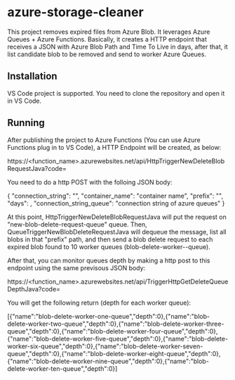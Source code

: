 # azure-storage-cleaner

This project removes expired files from Azure Blob. It leverages Azure Queues + Azure Functions. Basically, it creates a HTTP endpoint that receives a JSON with Azure Blob Path and Time To Live in days, after that, it list candidate blob to be removed and send to worker Azure Queues.

## Installation

VS Code project is supported. You need to clone the repository and open it in VS Code.

## Running

After publishing the project to Azure Functions (You can use Azure Functions plug in to VS Code), a HTTP Endpoint will be created, as below:

https://<function_name>.azurewebsites.net/api/HttpTriggerNewDeleteBlobRequestJava?code=<credential to invoke azure function>
  
You need to do a http POST with the folloing JSON body:

{
  "connection_string": "<azure blob connection string>",
  "container_name": "container name",
  "prefix": "<prefix to fetch blobs to be removed>",
  "days": <time to live in days>,
  "connection_string_queue": "connection string of azure queues"
}
  
At this point, HttpTriggerNewDeleteBlobRequestJava will put the request on "new-blob-delete-request-queue" queue. Then, QueueTriggerNewBlobDeleteRequestJava will dequeue the message, list all blobs in that "prefix" path, and then send a blob delete request to each expired blob found to 10 worker queues (blob-delete-worker-<number>-queue).

After that, you can monitor queues depth by making a http post to this endpoint using the same previsous JSON body:

https://<function_name>.azurewebsites.net/api/TriggerHttpGetDeleteQueueDepthJava?code=<credential to invoke azure function>
  
You will get the following return (depth for each worker queue):

[{"name":"blob-delete-worker-one-queue","depth":0},{"name":"blob-delete-worker-two-queue","depth":0},{"name":"blob-delete-worker-three-queue","depth":0},{"name":"blob-delete-worker-four-queue","depth":0},{"name":"blob-delete-worker-five-queue","depth":0},{"name":"blob-delete-worker-six-queue","depth":0},{"name":"blob-delete-worker-seven-queue","depth":0},{"name":"blob-delete-worker-eight-queue","depth":0},{"name":"blob-delete-worker-nine-queue","depth":0},{"name":"blob-delete-worker-ten-queue","depth":0}]


  






